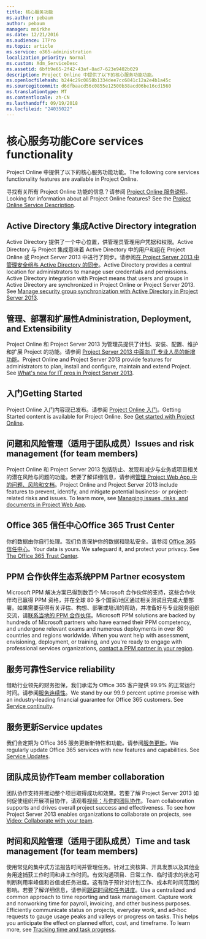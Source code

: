 ```yaml
---
title: 核心服务功能
ms.author: pebaum
author: pebaum
manager: mnirkhe
ms.date: 12/21/2016
ms.audience: ITPro
ms.topic: article
ms.service: o365-administration
localization_priority: Normal
ms.custom: Adm_ServiceDesc
ms.assetid: 6bfb9e65-2f42-43af-8ad7-623e9402b029
description: Project Online 中提供了以下的核心服务功能功能。
ms.openlocfilehash: b244c29c0858b1334dee7cc6841c12a2e4b1a45c
ms.sourcegitcommit: d6dfbaacd56c0855e12500b38acd06be16cd1560
ms.translationtype: MT
ms.contentlocale: zh-CN
ms.lasthandoff: 09/19/2018
ms.locfileid: "24035022"
---
```

# <a name="core-services-functionality"></a><span data-ttu-id="370e8-103">核心服务功能</span><span class="sxs-lookup"><span data-stu-id="370e8-103">Core services functionality</span></span>

<span data-ttu-id="370e8-104">Project Online 中提供了以下的核心服务功能功能。</span><span class="sxs-lookup"><span data-stu-id="370e8-104">The following core services functionality features are available in Project Online.</span></span>
  
<span data-ttu-id="370e8-p101">寻找有关所有 Project Online 功能的信息？请参阅 [Project Online 服务说明](project-online-service-description.md)。</span><span class="sxs-lookup"><span data-stu-id="370e8-p101">Looking for information about all Project Online features? See the [Project Online Service Description](project-online-service-description.md).</span></span>
  
## <a name="active-directory-integration"></a><span data-ttu-id="370e8-107">Active Directory 集成</span><span class="sxs-lookup"><span data-stu-id="370e8-107">Active Directory integration</span></span>
<span data-ttu-id="370e8-108"><a name="bkmk_AD_Integration"> </a></span><span class="sxs-lookup"><span data-stu-id="370e8-108"></span></span>

<span data-ttu-id="370e8-p102">Active Directory 提供了一个中心位置，供管理员管理用户凭据和权限。Active Directory 与 Project 集成意味着 Active Directory 中的用户和组在 Project Online 或 Project Server 2013 中进行了同步。请参阅[在 Project Server 2013 中管理安全组与 Active Directory 的同步](https://go.microsoft.com/fwlink/p/?LinkId=402631)。</span><span class="sxs-lookup"><span data-stu-id="370e8-p102">Active Directory provides a central location for administrators to manage user credentials and permissions. Active Directory integration with Project means that users and groups in Active Directory are synchronized in Project Online or Project Server 2013. See [Manage security group synchronization with Active Directory in Project Server 2013](https://go.microsoft.com/fwlink/p/?LinkId=402631).</span></span>
  
## <a name="administration-deployment-and-extensibility"></a><span data-ttu-id="370e8-112">管理、部署和扩展性</span><span class="sxs-lookup"><span data-stu-id="370e8-112">Administration, Deployment, and Extensibility</span></span>
<span data-ttu-id="370e8-113"><a name="bkmk_AdministrationDeploymentExtensibility"> </a></span><span class="sxs-lookup"><span data-stu-id="370e8-113"></span></span>

<span data-ttu-id="370e8-p103">Project Online 和 Project Server 2013 为管理员提供了计划、安装、配置、维护和扩展 Project 的功能。请参阅 [Project Server 2013 中面向 IT 专业人员的新增功能](https://go.microsoft.com/fwlink/p/?LinkId=272017)。</span><span class="sxs-lookup"><span data-stu-id="370e8-p103">Project Online and Project Server 2013 provide features for administrators to plan, install and configure, maintain and extend Project. See [What's new for IT pros in Project Server 2013](https://go.microsoft.com/fwlink/p/?LinkId=272017).</span></span>
  
## <a name="getting-started"></a><span data-ttu-id="370e8-116">入门</span><span class="sxs-lookup"><span data-stu-id="370e8-116">Getting Started</span></span>
<span data-ttu-id="370e8-117"><a name="bkmk_GettingStarted"> </a></span><span class="sxs-lookup"><span data-stu-id="370e8-117"></span></span>

<span data-ttu-id="370e8-p104">Project Online 入门内容现已发布。请参阅 [Project Online 入门](https://support.office.com/en-us/article/Get-started-with-Project-Online-E3E5F64F-ADA5-4F9D-A578-130B2D4E5F11?ui=en-US&amp;rs=en-US&amp;ad=US)。</span><span class="sxs-lookup"><span data-stu-id="370e8-p104">Getting Started content is available for Project Online. See [Get started with Project Online](https://support.office.com/en-us/article/Get-started-with-Project-Online-E3E5F64F-ADA5-4F9D-A578-130B2D4E5F11?ui=en-US&amp;rs=en-US&amp;ad=US).</span></span>
  
## <a name="issues-and-risk-management-for-team-members"></a><span data-ttu-id="370e8-120">问题和风险管理（适用于团队成员）</span><span class="sxs-lookup"><span data-stu-id="370e8-120">Issues and risk management (for team members)</span></span>
<span data-ttu-id="370e8-121"><a name="bkmk_IssuesRiskManagement"> </a></span><span class="sxs-lookup"><span data-stu-id="370e8-121"></span></span>

<span data-ttu-id="370e8-p105">Project Online 和 Project Server 2013 包括防止、发现和减少与业务或项目相关的潜在风险与问题的功能。若要了解详细信息，请参阅[管理 Project Web App 中的问题、风险和文档](https://go.microsoft.com/fwlink/?LinkId=402634)。</span><span class="sxs-lookup"><span data-stu-id="370e8-p105">Project Online and Project Server 2013 include features to prevent, identify, and mitigate potential business- or project-related risks and issues. To learn more, see [Managing issues, risks, and documents in Project Web App](https://go.microsoft.com/fwlink/?LinkId=402634).</span></span>
  
## <a name="office-365-trust-center"></a><span data-ttu-id="370e8-124">Office 365 信任中心</span><span class="sxs-lookup"><span data-stu-id="370e8-124">Office 365 Trust Center</span></span>
<span data-ttu-id="370e8-125"><a name="bkmk_Office365TrustCenter"> </a></span><span class="sxs-lookup"><span data-stu-id="370e8-125"></span></span>

<span data-ttu-id="370e8-p106">你的数据由你自行处理。我们负责保护你的数据和隐私安全。请参阅 [Office 365 信任中心](https://go.microsoft.com/fwlink/?LinkId=402637)。</span><span class="sxs-lookup"><span data-stu-id="370e8-p106">Your data is yours. We safeguard it, and protect your privacy. See [The Office 365 Trust Center](https://go.microsoft.com/fwlink/?LinkId=402637).</span></span>
  
## <a name="ppm-partner-ecosystem"></a><span data-ttu-id="370e8-129">PPM 合作伙伴生态系统</span><span class="sxs-lookup"><span data-stu-id="370e8-129">PPM Partner ecosystem</span></span>
<span data-ttu-id="370e8-130"><a name="bkmk_ProjectPortfolioManagementPartner"> </a></span><span class="sxs-lookup"><span data-stu-id="370e8-130"></span></span>

<span data-ttu-id="370e8-p107">Microsoft PPM 解决方案已得到数百个 Microsoft 合作伙伴的支持，这些合作伙伴均已赢得 PPM 资格，并在全球 80 多个国家/地区通过相关测试且完成大量部署。如果需要获得有关评估、构想、部署或培训的帮助，并准备好与专业服务组织交流，请[联系当地的 PPM 合作伙伴](https://go.microsoft.com/fwlink/p/?LinkId=272646)。</span><span class="sxs-lookup"><span data-stu-id="370e8-p107">Microsoft PPM solutions are backed by hundreds of Microsoft partners who have earned their PPM competency, and undergone relevant exams and numerous deployments in over 80 countries and regions worldwide. When you want help with assessment, envisioning, deployment, or training, and you're ready to engage with professional services organizations, [contact a PPM partner in your region](https://go.microsoft.com/fwlink/p/?LinkId=272646).</span></span>
  
## <a name="service-reliability"></a><span data-ttu-id="370e8-133">服务可靠性</span><span class="sxs-lookup"><span data-stu-id="370e8-133">Service reliability</span></span>
<span data-ttu-id="370e8-134"><a name="bkmk_ServiceReliability"> </a></span><span class="sxs-lookup"><span data-stu-id="370e8-134"></span></span>

<span data-ttu-id="370e8-p108">借助行业领先的财务担保，我们承诺为 Office 365 客户提供 99.9% 的正常运行时间。请参阅[服务连续性](https://go.microsoft.com/fwlink/?LinkId=402653)。</span><span class="sxs-lookup"><span data-stu-id="370e8-p108">We stand by our 99.9 percent uptime promise with an industry-leading financial guarantee for Office 365 customers. See [Service continuity](https://go.microsoft.com/fwlink/?LinkId=402653).</span></span>
  
## <a name="service-updates"></a><span data-ttu-id="370e8-137">服务更新</span><span class="sxs-lookup"><span data-stu-id="370e8-137">Service updates</span></span>
<span data-ttu-id="370e8-138"><a name="bkmk_Serviceupdates"> </a></span><span class="sxs-lookup"><span data-stu-id="370e8-138"></span></span>

<span data-ttu-id="370e8-p109">我们会定期为 Office 365 服务更新新特性和功能。请参阅[服务更新](../office-365-platform-service-description/service-updates.md)。</span><span class="sxs-lookup"><span data-stu-id="370e8-p109">We regularly update Office 365 services with new features and capabilities. See [Service Updates](../office-365-platform-service-description/service-updates.md).</span></span>
  
## <a name="team-member-collaboration"></a><span data-ttu-id="370e8-141">团队成员协作</span><span class="sxs-lookup"><span data-stu-id="370e8-141">Team member collaboration</span></span>
<span data-ttu-id="370e8-142"><a name="bkbmk_TeamMemberCollaboration"> </a></span><span class="sxs-lookup"><span data-stu-id="370e8-142"></span></span>

<span data-ttu-id="370e8-p110">团队协作支持并推动整个项目取得成功和效果。若要了解 Project Server 2013 如何促使组织开展项目协作，请观看[视频：与你的团队协作](https://go.microsoft.com/fwlink/?LinkId=402628)。</span><span class="sxs-lookup"><span data-stu-id="370e8-p110">Team collaboration supports and drives overall project success and effectiveness. To see how Project Server 2013 enables organizations to collaborate on projects, see [Video: Collaborate with your team](https://go.microsoft.com/fwlink/?LinkId=402628).</span></span>
  
## <a name="time-and-task-management-for-team-members"></a><span data-ttu-id="370e8-145">时间和风险管理（适用于团队成员）</span><span class="sxs-lookup"><span data-stu-id="370e8-145">Time and task management (for team members)</span></span>
<span data-ttu-id="370e8-146"><a name="bkmk_TimeTaskManagement"> </a></span><span class="sxs-lookup"><span data-stu-id="370e8-146"></span></span>

<span data-ttu-id="370e8-p111">使用常见的集中式方法报告时间并管理任务。针对工资核算、开具发票以及其他业务用途捕获工作时间和非工作时间。有效沟通项目、日常工作、临时请求的状态可判断利用率峰值和谷值或任务进度。这有助于预计对计划工作、成本和时间范围的影响。若要了解详细信息，请参阅[跟踪时间和任务进度](https://go.microsoft.com/fwlink/p/?LinkId=271321)。</span><span class="sxs-lookup"><span data-stu-id="370e8-p111">Use a centralized and common approach to time reporting and task management. Capture work and nonworking time for payroll, invoicing, and other business purposes. Efficiently communicate status on projects, everyday work, and ad-hoc requests to gauge usage peaks and valleys or progress on tasks. This helps you anticipate the effect on planned effort, cost, and timeframe. To learn more, see [Tracking time and task progress](https://go.microsoft.com/fwlink/p/?LinkId=271321).</span></span>
  

